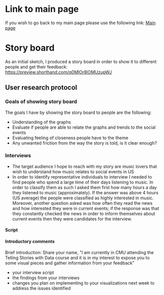 # Link to main page
If you wish to go back to my main page please use the following link:
[Main page](https://oscardavidmi.github.io/Benavides-portfolio/)

# Story board
As an initial sketch, I produced a story board in order to show it to different people and get their feedback:
https://preview.shorthand.com/q0MlOr8lOMUzupWJ

## User research protocol
### Goals of showing story board
The goals I have by showing the story board to people are the following:
- Understanding of the graphs
- Evaluate if people are able to relate the graphs and trends to the social events
- Evaluating feeling of closeness people have to the theme
- Any unwanted friction from the way the story is told, is it clear enough?

### Interviews
- The target audience I hope to reach with my story are music lovers that wish to understand how music relates to social events in US
- In order to identify representative individuals to interview I needed to find people who spend a large time of their days listening to music. In order to classify them 
as such I asked them first how many hours a day they listened to music (approximately). If the answer was above 4 hours (US average) the people were classified as highly 
interested in music. Moreover, another question asked was how often they read the news and how interested they were in current events; if the response was that they 
constantly checked the news in order to inform themselves about current events then they were candidates for the interview.

#### Script
#### Introductory comments
Brief introduction: Share your name, "I am currently in CMU attending the Telling Stories with Data course and it is in my interest to expose you to some 
visual pieces and gather information from your feedback"

- your interview script
- the findings from your interviews
- changes you plan on implementing to your visualizations next week to address the issues identified

